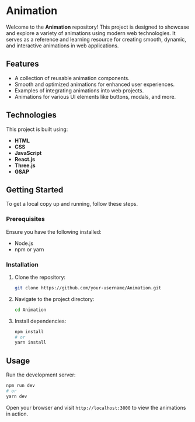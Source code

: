 # Animation

Welcome to the **Animation** repository! This project is designed to showcase and explore a variety of animations using modern web technologies. It serves as a reference and learning resource for creating smooth, dynamic, and interactive animations in web applications.

## Features
- A collection of reusable animation components.
- Smooth and optimized animations for enhanced user experiences.
- Examples of integrating animations into web projects.
- Animations for various UI elements like buttons, modals, and more.

## Technologies
This project is built using:
- **HTML**
- **CSS**
- **JavaScript**
- **React.js**
- **Three.js**
- **GSAP**

## Getting Started
To get a local copy up and running, follow these steps.

### Prerequisites
Ensure you have the following installed:
- Node.js
- npm or yarn

### Installation
1. Clone the repository:
   ```bash
   git clone https://github.com/your-username/Animation.git
   ```
2. Navigate to the project directory:
   ```bash
   cd Animation
   ```
3. Install dependencies:
   ```bash
   npm install
   # or
   yarn install
   ```

## Usage
Run the development server:
```bash
npm run dev
# or
yarn dev
```
Open your browser and visit `http://localhost:3000` to view the animations in action.
